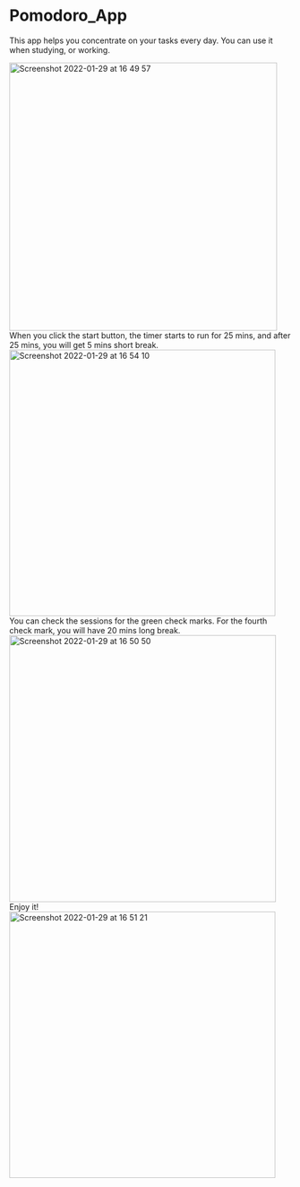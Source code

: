 # Pomodoro_App
This app helps you concentrate on your tasks every day. You can use it when studying, or working.

<img width="478" alt="Screenshot 2022-01-29 at 16 49 57" src="https://user-images.githubusercontent.com/87034968/151669658-66555d2e-6dba-4e46-8787-3c6308d03846.png">
When you click the start button, the timer starts to run for 25 mins, and after 25 mins, you will get 5 mins short break. 
<img width="475" alt="Screenshot 2022-01-29 at 16 54 10" src="https://user-images.githubusercontent.com/87034968/151669755-f77606a6-76c4-463a-b293-a8c2cae77e83.png">
You can check the sessions for the green check marks. For the fourth check mark, you will have 20 mins long break. 
<img width="476" alt="Screenshot 2022-01-29 at 16 50 50" src="https://user-images.githubusercontent.com/87034968/151669665-3fa0f9f4-8728-4942-9a27-e5c8f6d03fde.png">
Enjoy it! 
<img width="475" alt="Screenshot 2022-01-29 at 16 51 21" src="https://user-images.githubusercontent.com/87034968/151669662-7cbcd6f4-e881-4e8f-80e1-33b3b122f7f6.png">


